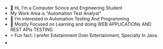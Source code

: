 - 👋 Hi, I’m a Computer Scince and Engineering Student
-    My Work Area is "Automation Test Analyst"
- 👀 I’m interested in Automation Testing And Programming
- 🌱 Mostly Focused on Learning and doing WEB APPLICATIONs AND REST APIs TESTING
- ⚡ Fun fact: I prefer Edutainment Over Entertainment, Specially In Java.
- 
<!---
ashujhasdet/ashujhasdet is a ✨ special ✨ repository because its `README.md` (this file) appears on your GitHub profile.
You can click the Preview link to take a look at your changes.
--->
